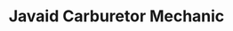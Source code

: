 ---
title: "Javaid Carburetor Mechanic"
url: /karachi/javaid-carburetor-mechanic/
shop: car repair
---